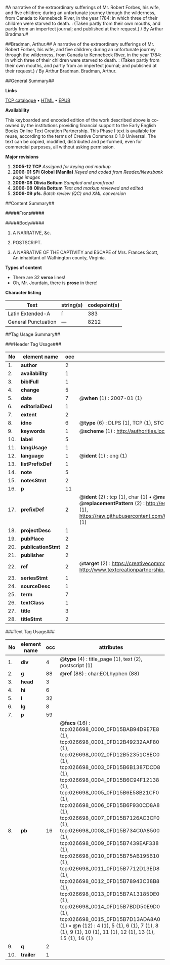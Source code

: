 #A narrative of the extraordinary sufferings of Mr. Robert Forbes, his wife, and five children; during an unfortunate journey through the wilderness, from Canada to Kennebeck River, in the year 1784: in which three of their children were starved to death. : (Taken partly from their own mouths, and partly from an imperfect journal; and published at their request.) / By Arthur Bradman.#

##Bradman, Arthur.##
A narrative of the extraordinary sufferings of Mr. Robert Forbes, his wife, and five children; during an unfortunate journey through the wilderness, from Canada to Kennebeck River, in the year 1784: in which three of their children were starved to death. : (Taken partly from their own mouths, and partly from an imperfect journal; and published at their request.) / By Arthur Bradman.
Bradman, Arthur.

##General Summary##

**Links**

[TCP catalogue](http://www.ota.ox.ac.uk/tcp/)  • 
[HTML](http://tei.it.ox.ac.uk/tcp/Texts-HTML/free/N20/N20356.html)  • 
[EPUB](http://tei.it.ox.ac.uk/tcp/Texts-EPUB/free/N20/N20356.epub)

**Availability**

This keyboarded and encoded edition of the
	       work described above is co-owned by the institutions
	       providing financial support to the Early English Books
	       Online Text Creation Partnership. This Phase I text is
	       available for reuse, according to the terms of Creative
	       Commons 0 1.0 Universal. The text can be copied,
	       modified, distributed and performed, even for
	       commercial purposes, all without asking permission.

**Major revisions**

1. __2005-12__ __TCP__ *Assigned for keying and markup*
1. __2006-01__ __SPi Global (Manila)__ *Keyed and coded from Readex/Newsbank page images*
1. __2006-08__ __Olivia Bottum__ *Sampled and proofread*
1. __2006-08__ __Olivia Bottum__ *Text and markup reviewed and edited*
1. __2006-09__ __pfs.__ *Batch review (QC) and XML conversion*

##Content Summary##

#####Front#####

#####Body#####

1. A NARRATIVE, &c.

1. POSTSCRIPT.

1. A NARRATIVE OF THE CAPTIVITY and ESCAPE of Mrs. Frances Scott, An inhabitant of Waſhington county, Virginia.

**Types of content**

  * There are 32 **verse** lines!
  * Oh, Mr. Jourdain, there is **prose** in there!

**Character listing**


|Text|string(s)|codepoint(s)|
|---|---|---|
|Latin Extended-A|ſ|383|
|General Punctuation|—|8212|

##Tag Usage Summary##

###Header Tag Usage###

|No|element name|occ|attributes|
|---|---|---|---|
|1.|__author__|2||
|2.|__availability__|1||
|3.|__biblFull__|1||
|4.|__change__|5||
|5.|__date__|7| @__when__ (1) : 2007-01 (1)|
|6.|__editorialDecl__|1||
|7.|__extent__|2||
|8.|__idno__|6| @__type__ (6) : DLPS (1), TCP (1), STC (1), NOTIS (1), IMAGE-SET (1), EVANS-CITATION (1)|
|9.|__keywords__|1| @__scheme__ (1) : http://authorities.loc.gov/ (1)|
|10.|__label__|5||
|11.|__langUsage__|1||
|12.|__language__|1| @__ident__ (1) : eng (1)|
|13.|__listPrefixDef__|1||
|14.|__note__|5||
|15.|__notesStmt__|2||
|16.|__p__|11||
|17.|__prefixDef__|2| @__ident__ (2) : tcp (1), char (1)  •  @__matchPattern__ (2) : ([0-9\-]+):([0-9IVX]+) (1), (.+) (1)  •  @__replacementPattern__ (2) : http://eebo.chadwyck.com/downloadtiff?vid=$1&page=$2 (1), https://raw.githubusercontent.com/textcreationpartnership/Texts/master/tcpchars.xml#$1 (1)|
|18.|__projectDesc__|1||
|19.|__pubPlace__|2||
|20.|__publicationStmt__|2||
|21.|__publisher__|2||
|22.|__ref__|2| @__target__ (2) : https://creativecommons.org/publicdomain/zero/1.0/ (1), http://www.textcreationpartnership.org/docs/. (1)|
|23.|__seriesStmt__|1||
|24.|__sourceDesc__|1||
|25.|__term__|7||
|26.|__textClass__|1||
|27.|__title__|3||
|28.|__titleStmt__|2||


###Text Tag Usage###

|No|element name|occ|attributes|
|---|---|---|---|
|1.|__div__|4| @__type__ (4) : title_page (1), text (2), postscript (1)|
|2.|__g__|88| @__ref__ (88) : char:EOLhyphen (88)|
|3.|__head__|3||
|4.|__hi__|6||
|5.|__l__|32||
|6.|__lg__|8||
|7.|__p__|59||
|8.|__pb__|16| @__facs__ (16) : tcp:026698_0000_0FD15BAB94D9E7E8 (1), tcp:026698_0001_0FD12B49232AAF80 (1), tcp:026698_0002_0FD12B52351C8EC0 (1), tcp:026698_0003_0FD15B6B1387DCD8 (1), tcp:026698_0004_0FD15B6C94F12138 (1), tcp:026698_0005_0FD15B6E58B21CF0 (1), tcp:026698_0006_0FD15B6F930CD8A8 (1), tcp:026698_0007_0FD15B7126AC3CF0 (1), tcp:026698_0008_0FD15B734C0A8500 (1), tcp:026698_0009_0FD15B7439EAF338 (1), tcp:026698_0010_0FD15B75AB195B10 (1), tcp:026698_0011_0FD15B7712D13ED8 (1), tcp:026698_0012_0FD15B78943C38B8 (1), tcp:026698_0013_0FD15B7A13185DE0 (1), tcp:026698_0014_0FD15B7BDD50E9D0 (1), tcp:026698_0015_0FD15B7D13ADA8A0 (1)  •  @__n__ (12) : 4 (1), 5 (1), 6 (1), 7 (1), 8 (1), 9 (1), 10 (1), 11 (1), 12 (1), 13 (1), 15 (1), 16 (1)|
|9.|__q__|2||
|10.|__trailer__|1||
